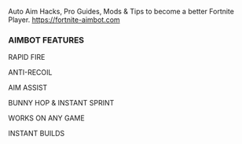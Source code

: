 Auto Aim Hacks, Pro Guides, Mods & Tips to become a better Fortnite Player. https://fortnite-aimbot.com

<h3>AIMBOT FEATURES</h3>

RAPID FIRE

ANTI-RECOIL

AIM ASSIST

BUNNY HOP & INSTANT SPRINT

WORKS ON ANY GAME

INSTANT BUILDS

